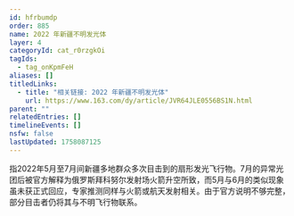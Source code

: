 ```yaml
---
id: hfrbumdp
order: 885
name: 2022 年新疆不明发光体
layer: 4
categoryId: cat_r0rzgkOi
tagIds:
  - tag_onKpmFeH
aliases: []
titledLinks:
  - title: "相关链接: 2022 年新疆不明发光体"
    url: https://www.163.com/dy/article/JVR64JLE0556BS1N.html
parent: ""
relatedEntries: []
timelineEvents: []
nsfw: false
lastUpdated: 1758087125
---
```


指2022年5月至7月间新疆多地群众多次目击到的扇形发光飞行物。7月的异常光团后被官方解释为俄罗斯拜科努尔发射场火箭升空所致，而5月与6月的类似现象虽未获正式回应，专家推测同样与火箭或航天发射相关。由于官方说明不够完整，部分目击者仍将其与不明飞行物联系。